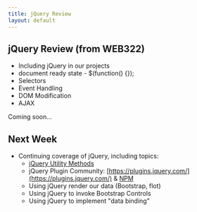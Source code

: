 ```yaml
---
title: jQuery Review
layout: default
---
```


## jQuery Review (from WEB322)

* Including jQuery in our projects
* document ready state - $(function() {});
* Selectors
* Event Handling
* DOM Modification
* AJAX

Coming soon...

## Next Week

* Continuing coverage of jQuery, including topics:
  * [jQuery Utility Methods](http://api.jquery.com/category/utilities/)
  * jQuery Plugin Community: [https://plugins.jquery.com/](https://plugins.jquery.com/) & [NPM](https://www.npmjs.com/browse/keyword/jquery-plugin)
  * Using jQuery render our data (Bootstrap, flot)
  * Using jQuery to invoke Bootstrap Controls
  * Using jQuery to implement "data binding"
  
  
